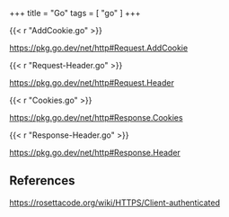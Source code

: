+++
title = "Go"
tags = [ "go" ]
+++

{{< r "AddCookie.go" >}}

<https://pkg.go.dev/net/http#Request.AddCookie>

{{< r "Request-Header.go" >}}

<https://pkg.go.dev/net/http#Request.Header>

{{< r "Cookies.go" >}}

<https://pkg.go.dev/net/http#Response.Cookies>

{{< r "Response-Header.go" >}}

<https://pkg.go.dev/net/http#Response.Header>

## References

<https://rosettacode.org/wiki/HTTPS/Client-authenticated>
